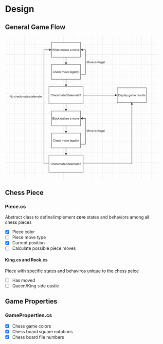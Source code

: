 # Design

## General Game Flow
![](./images/program-design-logic.PNG)  

## Chess Piece
### Piece.cs  
Abstract class to define/implement <b>core</b> states and behaviors among all chess pieces  
- [x] Piece color  
- [ ] Piece move type  
- [x] Current position
- [ ] Calculate possible piece moves

#### King.cs and Rook.cs
Piece with specific states and behaviros unique to the chess peice
- [ ] Has moved
- [ ] Queen/King side castle

## Game Properties
### GameProperties.cs
- [x] Chess game colors
- [x] Chess board square notations
- [x] Chess board file numbers
